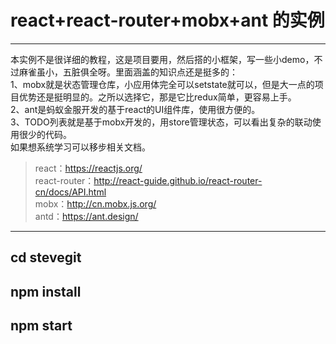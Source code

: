 # react+react-router+mobx+ant 的实例
----
本实例不是很详细的教程，这是项目要用，然后搭的小框架，写一些小demo，不过麻雀虽小，五脏俱全呀。里面涵盖的知识点还是挺多的：    
1、mobx就是状态管理仓库，小应用体完全可以setstate就可以，但是大一点的项目优势还是挺明显的。之所以选择它，那是它比redux简单，更容易上手。      
2、ant是蚂蚁金服开发的基于react的UI组件库，使用很方便的。       
3、TODO列表就是基于mobx开发的，用store管理状态，可以看出复杂的联动使用很少的代码。             
如果想系统学习可以移步相关文档。   
>react：<https://reactjs.org/>   
>react-router：<http://react-guide.github.io/react-router-cn/docs/API.html>   
>mobx：<http://cn.mobx.js.org/>    
>antd：<https://ant.design/>  

-----
## cd stevegit
## npm install
## npm start

